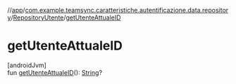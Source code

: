 //[app](../../../index.md)/[com.example.teamsync.caratteristiche.autentificazione.data.repository](../index.md)/[RepositoryUtente](index.md)/[getUtenteAttualeID](get-utente-attuale-i-d.md)

# getUtenteAttualeID

[androidJvm]\
fun [getUtenteAttualeID](get-utente-attuale-i-d.md)(): [String](https://kotlinlang.org/api/latest/jvm/stdlib/kotlin/-string/index.html)?
